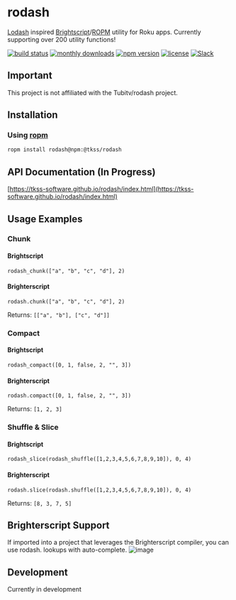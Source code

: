# rodash
[Lodash](https://lodash.com/docs/4.17.15) inspired [Brightscript](https://developer.roku.com/en-ca/docs/references/brightscript/language/brightscript-language-reference.md)/[ROPM](https://www.npmjs.com/package/ropm) utility for Roku apps. Currently supporting over 200 utility functions!


[![build status](https://img.shields.io/github/workflow/status/TKSS-Software/rodash/build.yml?logo=github&branch=master)](https://github.com/TKSS-Software/rodash/actions?query=branch%3Amaster+workflow%3Abuild)
[![monthly downloads](https://img.shields.io/npm/dm/@tkss/rodash.svg?sanitize=true&logo=npm&logoColor=)](https://npmcharts.com/compare/@tkss/rodash?minimal=true)
[![npm version](https://img.shields.io/npm/v/@tkss/rodash.svg?logo=npm)](https://www.npmjs.com/package/@tkss/rodash)
[![license](https://img.shields.io/github/license/TKSS-Software/rodash.svg)](LICENSE)
[![Slack](https://img.shields.io/badge/Slack-RokuCommunity-4A154B?logo=slack)](https://join.slack.com/t/rokudevelopers/shared_invite/zt-4vw7rg6v-NH46oY7hTktpRIBM_zGvwA)



## Important
This project is not affiliated with the Tubitv/rodash project.

## Installation
### Using [ropm](https://www.npmjs.com/package/ropm)
```bash
ropm install rodash@npm:@tkss/rodash
```

## API Documentation (In Progress)
[https://tkss-software.github.io/rodash/index.html](https://tkss-software.github.io/rodash/index.html)

## Usage Examples
### Chunk
#### Brightscript
```brightscript
rodash_chunk(["a", "b", "c", "d"], 2)
```
#### Brighterscript
```brighterscript
rodash.chunk(["a", "b", "c", "d"], 2)
```
Returns: `[["a", "b"], ["c", "d"]]`


### Compact
#### Brightscript
```brightscript
rodash_compact([0, 1, false, 2, "", 3])
```
#### Brighterscript
```brighterscript
rodash.compact([0, 1, false, 2, "", 3])
```
Returns: `[1, 2, 3]`


### Shuffle & Slice
#### Brightscript
```brightscript
rodash_slice(rodash_shuffle([1,2,3,4,5,6,7,8,9,10]), 0, 4)
```

#### Brighterscript
```brighterscript
rodash.slice(rodash.shuffle([1,2,3,4,5,6,7,8,9,10]), 0, 4)
```
Returns: `[8, 3, 7, 5]`
## Brighterscript Support
If imported into a project that leverages the Brighterscript compiler, you can use rodash. lookups with auto-complete.
![image](https://user-images.githubusercontent.com/2446955/110862815-30c73900-8296-11eb-8533-4ec1011d7fba.png)


## Development

Currently in development
